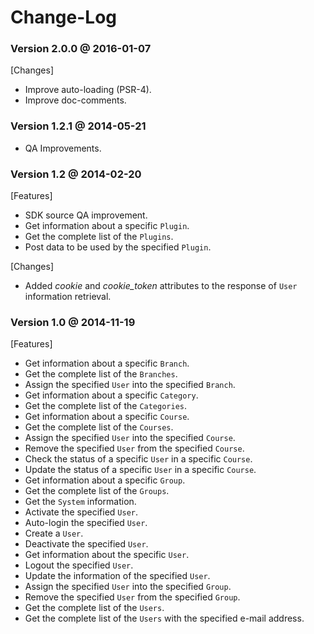 Change-Log
==========
### Version 2.0.0 @ 2016-01-07
[Changes]
+ Improve auto-loading (PSR-4).
+ Improve doc-comments.

### Version 1.2.1 @ 2014-05-21
+ QA Improvements.

### Version 1.2 @ 2014-02-20
[Features]
+ SDK source QA improvement.
+ Get information about a specific `Plugin`.
+ Get the complete list of the `Plugins`.
+ Post data to be used by the specified `Plugin`.

[Changes]
+ Added *cookie* and *cookie_token* attributes to the response of `User` information retrieval.


### Version 1.0 @ 2014-11-19
[Features]
+ Get information about a specific `Branch`.
+ Get the complete list of the `Branches`.
+ Assign the specified `User` into the specified `Branch`.
+ Get information about a specific `Category`.
+ Get the complete list of the `Categories`.
+ Get information about a specific `Course`.
+ Get the complete list of the `Courses`.
+ Assign the specified `User` into the specified `Course`.
+ Remove the specified `User` from the specified `Course`.
+ Check the status of a specific `User` in a specific `Course`.
+ Update the status of a specific `User` in a specific `Course`.
+ Get information about a specific `Group`.
+ Get the complete list of the `Groups`.
+ Get the `System` information.
+ Activate the specified `User`.
+ Auto-login the specified `User`.
+ Create a `User`.
+ Deactivate the specified `User`.
+ Get information about the specific `User`.
+ Logout the specified `User`.
+ Update the information of the specified `User`.
+ Assign the specified `User` into the specified `Group`.
+ Remove the specified `User` from the specified `Group`.
+ Get the complete list of the `Users`.
+ Get the complete list of the `Users` with the specified e-mail address.
